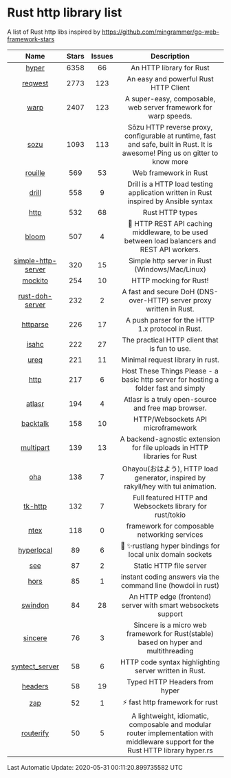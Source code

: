 # Rust http library list

A list of Rust http libs inspired by https://github.com/mingrammer/go-web-framework-stars


|Name|Stars|Issues|Description|
|:--:|:---:|:--:|:----:|
|[hyper](https://github.com/hyperium/hyper)|6358|66|An HTTP library for Rust|
|[reqwest](https://github.com/seanmonstar/reqwest)|2773|123|An easy and powerful Rust HTTP Client|
|[warp](https://github.com/seanmonstar/warp)|2407|123|A super-easy, composable, web server framework for warp speeds.|
|[sozu](https://github.com/sozu-proxy/sozu)|1093|113|Sōzu HTTP reverse proxy, configurable at runtime, fast and safe, built in Rust. It is awesome! Ping us on gitter to know more|
|[rouille](https://github.com/tomaka/rouille)|569|53|Web framework in Rust|
|[drill](https://github.com/fcsonline/drill)|558|9|Drill is a HTTP load testing application written in Rust  inspired by Ansible syntax|
|[http](https://github.com/hyperium/http)|532|68|Rust HTTP types|
|[bloom](https://github.com/valeriansaliou/bloom)|507|4|:cherry_blossom: HTTP REST API caching middleware, to be used between load balancers and REST API workers.|
|[simple-http-server](https://github.com/TheWaWaR/simple-http-server)|320|15|Simple http server in Rust (Windows/Mac/Linux)|
|[mockito](https://github.com/lipanski/mockito)|254|10|HTTP mocking for Rust!|
|[rust-doh-server](https://github.com/jedisct1/rust-doh-server)|232|2|A fast and secure DoH (DNS-over-HTTP) server proxy written in Rust.|
|[httparse](https://github.com/seanmonstar/httparse)|226|17|A push parser for the HTTP 1.x protocol in Rust.|
|[isahc](https://github.com/sagebind/isahc)|222|27|The practical HTTP client that is fun to use.|
|[ureq](https://github.com/algesten/ureq)|221|11|Minimal request library in rust.|
|[http](https://github.com/thecoshman/http)|217|6|Host These Things Please - a basic http server for hosting a folder fast and simply|
|[atlasr](https://github.com/atlasr-org/atlasr)|194|4|Atlasr is a truly open-source and free map browser.|
|[backtalk](https://github.com/lord/backtalk)|158|10|HTTP/Websockets API microframework|
|[multipart](https://github.com/abonander/multipart)|139|13|A backend-agnostic extension for file uploads in HTTP libraries for Rust|
|[oha](https://github.com/hatoo/oha)|138|7|Ohayou(おはよう), HTTP load generator, inspired by rakyll/hey with tui animation.|
|[tk-http](https://github.com/swindon-rs/tk-http)|132|7|Full featured HTTP and Websockets library for rust/tokio|
|[ntex](https://github.com/ntex-rs/ntex)|118|0|framework for composable networking services |
|[hyperlocal](https://github.com/softprops/hyperlocal)|89|6|🔌 ✨rustlang hyper bindings for local unix domain sockets|
|[see](https://github.com/wyhaya/see)|87|2|Static HTTP file server|
|[hors](https://github.com/WindSoilder/hors)|85|1|instant coding answers via the command line (howdoi in rust)|
|[swindon](https://github.com/swindon-rs/swindon)|84|28|An HTTP edge (frontend) server with smart websockets support|
|[sincere](https://github.com/danclive/sincere)|76|3|Sincere is a micro web framework for Rust(stable) based on hyper and multithreading|
|[syntect_server](https://github.com/sourcegraph/syntect_server)|58|6|HTTP code syntax highlighting server written in Rust.|
|[headers](https://github.com/hyperium/headers)|58|19|Typed HTTP Headers from hyper|
|[zap](https://github.com/oltdaniel/zap)|52|1|:zap: fast http framework for rust|
|[routerify](https://github.com/routerify/routerify)|50|5|A lightweight, idiomatic, composable and modular router implementation with middleware support for the Rust HTTP library hyper.rs|

Last Automatic Update: 2020-05-31 00:11:20.899735582 UTC